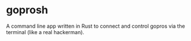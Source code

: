 # goprosh

A command line app written in Rust to connect and control gopros via the terminal (like a real hackerman).
